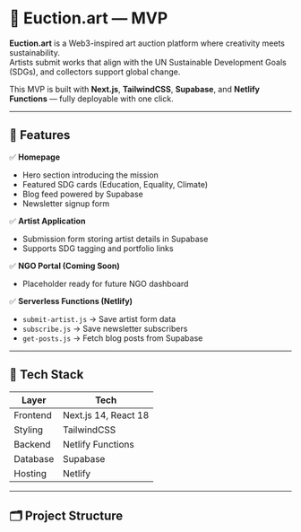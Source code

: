 # 🎨 Euction.art — MVP

**Euction.art** is a Web3-inspired art auction platform where creativity meets sustainability.  
Artists submit works that align with the UN Sustainable Development Goals (SDGs), and collectors support global change.

This MVP is built with **Next.js**, **TailwindCSS**, **Supabase**, and **Netlify Functions** — fully deployable with one click.

---

## 🚀 Features

✅ **Homepage**
- Hero section introducing the mission  
- Featured SDG cards (Education, Equality, Climate)  
- Blog feed powered by Supabase  
- Newsletter signup form

✅ **Artist Application**
- Submission form storing artist details in Supabase  
- Supports SDG tagging and portfolio links

✅ **NGO Portal (Coming Soon)**
- Placeholder ready for future NGO dashboard

✅ **Serverless Functions (Netlify)**
- `submit-artist.js` → Save artist form data  
- `subscribe.js` → Save newsletter subscribers  
- `get-posts.js` → Fetch blog posts from Supabase

---

## 🧠 Tech Stack

| Layer | Tech |
|-------|------|
| Frontend | Next.js 14, React 18 |
| Styling | TailwindCSS |
| Backend | Netlify Functions |
| Database | Supabase |
| Hosting | Netlify |

---

## 🗂️ Project Structure

